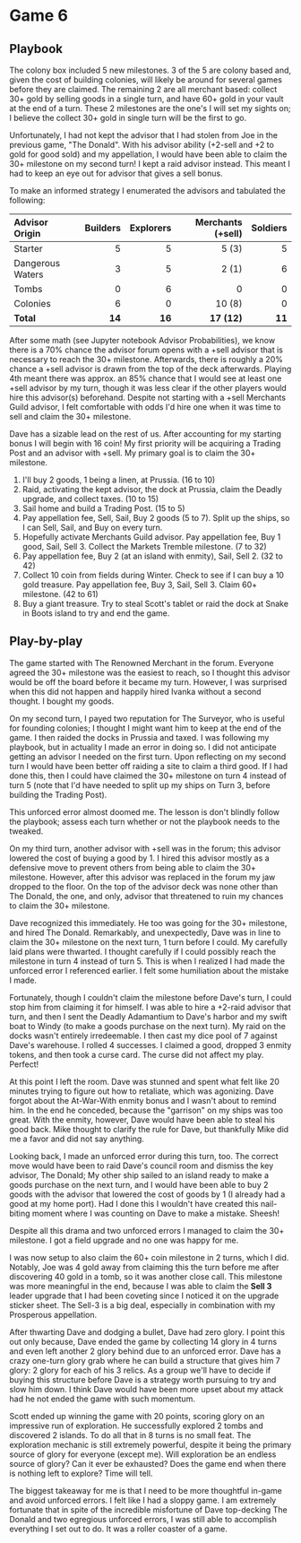 # Game 6

## Playbook

The colony box included 5 new milestones. 3 of the 5 are colony based and, given the cost of building colonies, will likely be around for several games before they are claimed. The remaining 2 are all merchant based: collect 30+ gold by selling goods in a single turn, and have 60+ gold in your vault at the end of a turn. These 2 milestones are the one's I will set my sights on; I believe the collect 30+ gold in single turn will be the first to go.

Unfortunately, I had not kept the advisor that I had stolen from Joe in the previous game, "The Donald". With his advisor ability (+2-sell and +2 to gold for good sold) and my appellation, I would have been able to claim the 30+ milestone on my second turn! I kept a raid advisor instead. This meant I had to keep an eye out for advisor that gives a sell bonus.

To make an informed strategy I enumerated the advisors and tabulated the following:

| Advisor Origin | Builders | Explorers | Merchants (+sell) | Soldiers |
| :--- | ---: | ---: | ---: | ---: |
| Starter | 5 | 5 | 5 (3)| 5 |
| Dangerous Waters | 3 | 5 | 2 (1) | 6 |
| Tombs | 0 | 6 | 0 | 0 |
| Colonies | 6 | 0 | 10 (8) | 0 |
| **Total** | **14** | **16** | **17 (12)** | **11** |

After some math (see Jupyter notebook Advisor Probabilities), we know there is a 70% chance the advisor forum opens with a +sell advisor that is necessary to reach the 30+ milestone. Afterwards, there is roughly a 20% chance a +sell advisor is drawn from the top of the deck afterwards. Playing 4th meant there was approx. an 85% chance that I would see at least one +sell advisor by my turn, though it was less clear if the other players would hire this advisor(s) beforehand. Despite not starting with a +sell Merchants Guild advisor, I felt comfortable with odds I'd hire one when it was time to sell and claim the 30+ milestone.

Dave has a sizable lead on the rest of us. After accounting for my starting bonus I will begin with 16 coin! My first priority will be acquiring a Trading Post and an advisor with +sell. My primary goal is to claim the 30+ milestone.

1. I'll buy 2 goods, 1 being a linen, at Prussia. (16 to 10)
1. Raid, activating the kept advisor, the dock at Prussia, claim the Deadly upgrade, and collect taxes. (10 to 15)
1. Sail home and build a Trading Post. (15 to 5)
1. Pay appellation fee, Sell, Sail, Buy 2 goods (5 to 7). Split up the ships, so I can Sell, Sail, and Buy on every turn.
1. Hopefully activate Merchants Guild advisor. Pay appellation fee, Buy 1 good, Sail, Sell 3. Collect the Markets Tremble milestone. (7 to 32)
1. Pay appellation fee, Buy 2 (at an island with enmity), Sail, Sell 2. (32 to 42)
1. Collect 10 coin from fields during Winter. Check to see if I can buy a 10 gold treasure. Pay appellation fee, Buy 3, Sail, Sell 3. Claim 60+ milestone. (42 to 61)
1. Buy a giant treasure. Try to steal Scott's tablet or raid the dock at Snake in Boots island to try and end the game.  

## Play-by-play

The game started with The Renowned Merchant in the forum. Everyone agreed the 30+ milestone was the easiest to reach, so I thought this advisor would be off the board before it became my turn. However, I was surprised when this did not happen and happily hired Ivanka without a second thought. I bought my goods.

On my second turn, I payed two reputation for The Surveyor, who is useful for founding colonies; I thought I might want him to keep at the end of the game. I then raided the docks in Prussia and taxed. I was following my playbook, but in actuality I made an error in doing so. I did not anticipate getting an advisor I needed on the first turn. Upon reflecting on my second turn I would have been better off raiding a site to claim a third good. If I had done this, then I could have claimed the 30+ milestone on turn 4 instead of turn 5 (note that I'd have needed to split up my ships on Turn 3, before building the Trading Post).

This unforced error almost doomed me. The lesson is don't blindly follow the playbook; assess each turn whether or not the playbook needs to the tweaked.

On my third turn, another advisor with +sell was in the forum; this advisor lowered the cost of buying a good by 1. I hired this advisor mostly as a defensive move to prevent others from being able to claim the 30+ milestone. However, after this advisor was replaced in the forum my jaw dropped to the floor. On the top of the advisor deck was none other than The Donald, the one, and only, advisor that threatened to ruin my chances to claim the 30+ milestone.

Dave recognized this immediately. He too was going for the 30+ milestone, and hired The Donald. Remarkably, and unexpectedly, Dave was in line to claim the 30+ milestone on the next turn, 1 turn before I could. My carefully laid plans were thwarted. I thought carefully if I could possibly reach the milestone in turn 4 instead of turn 5. This is when I realized I had made the unforced error I referenced earlier. I felt some humiliation about the mistake I made.

Fortunately, though I couldn't claim the milestone before Dave's turn, I could stop him from claiming it for himself. I was able to hire a +2-raid advisor that turn, and then I sent the Deadly Adamantium to Dave's harbor and my swift boat to Windy (to make a goods purchase on the next turn). My raid on the docks wasn't entirely irredeemable. I then cast my dice pool of 7 against Dave's warehouse. I rolled 4 successes. I claimed a good, dropped 3 enmity tokens, and then took a curse card. The curse did not affect my play. Perfect!

At this point I left the room. Dave was stunned and spent what felt like 20 minutes trying to figure out how to retaliate, which was agonizing. Dave forgot about the At-War-With enmity bonus and I wasn't about to remind him. In the end he conceded, because the "garrison" on my ships was too great. With the enmity, however, Dave would have been able to steal his good back. Mike thought to clarify the rule for Dave, but thankfully Mike did me a favor and did not say anything.

Looking back, I made an unforced error during this turn, too. The correct move would have been to raid Dave's council room and dismiss the key advisor, The Donald; My other ship sailed to an island ready to make a goods purchase on the next turn, and I would have been able to buy 2 goods with the advisor that lowered the cost of goods by 1 (I already had a good at my home port). Had I done this I wouldn't have created this nail-biting moment where I was counting on Dave to make a mistake. Sheesh!

Despite all this drama and two unforced errors I managed to claim the 30+ milestone. I got a field upgrade and no one was happy for me.

I was now setup to also claim the 60+ coin milestone in 2 turns, which I did. Notably, Joe was 4 gold away from claiming this the turn before me after discovering 40 gold in a tomb, so it was another close call. This milestone was more meaningful in the end, because I was able to claim the **Sell 3** leader upgrade that I had been coveting since I noticed it on the upgrade sticker sheet. The Sell-3 is a big deal, especially in combination with my Prosperous appellation.

After thwarting Dave and dodging a bullet, Dave had zero glory. I point this out only because, Dave ended the game by collecting 14 glory in 4 turns and even left another 2 glory behind due to an unforced error. Dave has a crazy one-turn glory grab where he can build a structure that gives him 7 glory: 2 glory for each of his 3 relics. As a group we'll have to decide if buying this structure before Dave is a strategy worth pursuing to try and slow him down. I think Dave would have been more upset about my attack had he not ended the game with such momentum.

Scott ended up winning the game with 20 points, scoring glory on an impressive run of exploration. He successfully explored 2 tombs and discovered 2 islands. To do all that in 8 turns is no small feat. The exploration mechanic is still extremely powerful, despite it being the primary source of glory for everyone (except me). Will exploration be an endless source of glory? Can it ever be exhausted? Does the game end when there is nothing left to explore? Time will tell.

The biggest takeaway for me is that I need to be more thoughtful in-game and avoid unforced errors. I felt like I had a sloppy game. I am extremely fortunate that in spite of the incredible misfortune of Dave top-decking The Donald and two egregious unforced errors, I was still able to accomplish everything I set out to do. It was a roller coaster of a game.
